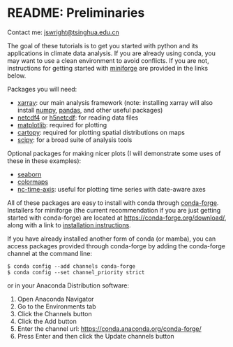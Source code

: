 # README: Preliminaries

Contact me: jswright@tsinghua.edu.cn 

The goal of these tutorials is to get you started with python and its applications in climate data analysis. If you are already using conda, you may want to use a clean environment to avoid conflicts. If you are not, instructions for getting started with [miniforge](https://conda-forge.org/download/) are provided in the links below.

Packages you will need:
- [xarray](https://xarray.pydata.org): our main analysis framework (note: installing xarray will also install [numpy](https://numpy.org/doc/stable/index.html), [pandas](https://pandas.pydata.org/pandas-docs/stable/index.html), and other useful packages)
- [netcdf4](https://github.com/Unidata/netcdf4-python) or [h5netcdf](h5netcdf): for reading data files
- [matplotlib](https://matplotlib.org/stable/index.html): required for plotting
- [cartopy](http://scitools.org.uk/cartopy/): required for plotting spatial distributions on maps
- [scipy](https://scipy.org/): for a broad suite of analysis tools


Optional packages for making nicer plots (I will demonstrate some uses of these in these examples):
- [seaborn](https://seaborn.pydata.org/)
- [colormaps](https://pratiman-91.github.io/colormaps/)
- [nc-time-axis](https://nc-time-axis.readthedocs.io/en/latest/): useful for plotting time series with date-aware axes

All of these packages are easy to install with conda through [conda-forge](https://conda-forge.org/). Installers for miniforge (the current recommendation if you are just getting started with conda-forge) are located at https://conda-forge.org/download/, along with a link to [installation instructions](https://github.com/conda-forge/miniforge/blob/main/README.md). 

If you have already installed another form of conda (or mamba), you can access packages provided through conda-forge by adding the conda-forge channel at the command line:

```
$ conda config --add channels conda-forge
$ conda config --set channel_priority strict
```

or in your Anaconda Distribution software: 

1. Open Anaconda Navigator
2. Go to the Environments tab
3. Click the Channels button
4. Click the Add button
5. Enter the channel url: https://conda.anaconda.org/conda-forge/
6. Press Enter and then click the Update channels button
